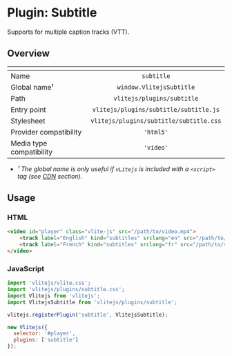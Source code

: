 # Plugin: Subtitle

Supports for multiple caption tracks (VTT).

## Overview

| <!-- -->                 |                <!-- -->                 |
| ------------------------ | :-------------------------------------: |
| Name                     |               `subtitle`                |
| Global name&sup1;        |        `window.VlitejsSubtitle`         |
| Path                     |       `vlitejs/plugins/subtitle`        |
| Entry point              | `vlitejs/plugins/subtitle/subtitle.js`  |
| Stylesheet               | `vlitejs/plugins/subtitle/subtitle.css` |
| Provider compatibility   |                `'html5'`                |
| Media type compatibility |                `'video'`                |

- _&sup1; The global name is only useful if `vLitejs` is included with a `<script>` tag (see [CDN](../../../README.md#CDN) section)._

## Usage

### HTML

<!-- prettier-ignore -->
```html
<video id="player" class="vlite-js" src="/path/to/video.mp4">
    <track label="English" kind="subtitles" srclang="en" src="/path/to/subtitle-en.vtt" default>
    <track label="French" kind="subtitles" srclang="fr" src="/path/to/subtitle-fr.vtt">
</video>
```

### JavaScript

```js
import 'vlitejs/vlite.css';
import 'vlitejs/plugins/subtitle.css';
import Vlitejs from 'vlitejs';
import VlitejsSubtitle from 'vlitejs/plugins/subtitle';

vlitejs.registerPlugin('subtitle', VlitejsSubtitle);

new Vlitejs({
  selector: '#player',
  plugins: ['subtitle']
});
```
